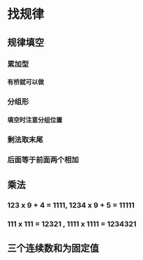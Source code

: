 # 找规律
## 规律填空
### 累加型
#### 有桥就可以做
### 分组形
#### 填空时注意分组位置
### 剩法取末尾
### 后面等于前面两个相加
## 乘法
### 123 x 9 + 4 = 1111, 1234 x 9 + 5 = 11111
### 111 x 111 = 12321 ,  1111 x 1111 = 1234321
## 三个连续数和为固定值